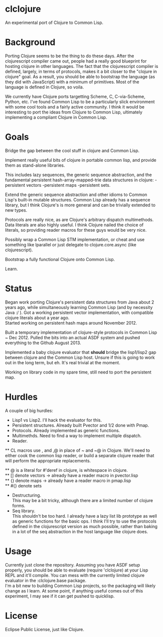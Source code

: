 clclojure
=========

An experimental port of Clojure to Common Lisp.

Background
==========
Porting Clojure seems to be the thing to do these days.  After the clojurescript
compiler came out, people had a really good blueprint for hosting clojure in other
languages.  The fact that the clojurescript compiler is defined, largely, in terms 
of protocols, makes it a bit closer to the "clojure in clojure" goal.  As a result, 
you should be able to bootstrap the language (as they did with JavaScript) with 
a minimum of primitives.  Most of the language is defined in Clojure, so voila. 

We currently have Clojure ports targetting Scheme, C, C-via-Scheme, Python, etc.
I've found Common Lisp to be a particularly slick environment with some cool tools 
and a fairly active community.  I think it would be interesting to port the 
ideas from Clojure to Common Lisp, ultimately implementing a compliant Clojure in
Common Lisp.  

Goals
=====
Bridge the gap between the cool stuff in clojure and Common Lisp.

Implement really useful bits of clojure in portable common lisp, and provide them as 
stand-alone libraries.

This includes lazy sequences, the generic sequence abstraction, 
and the fundamental persistent hash-array-mapped-trie data structures in clojure:
-persistent vectors 
-persistent maps
-persistent sets.

Extend the generic sequence abstraction and other idioms to Common Lisp's built-in mutable
structures.  Common Lisp already has a sequence library, but I think Clojure's is more general and can be trivially extended to new types.  

Protocols are really nice, as are Clojure's arbitrary dispatch multimethods. 
Data literals are also highly useful.  I think Clojure nailed the choice of literals,
so providing reader macros for these guys would be very nice.

Possibly wrap a Common Lisp STM implementation, or cheat and use something like lparallel 
or just delegate to clojure.core.async (like clojurescript).

Bootstrap a fully functional Clojure onto Common Lisp.

Learn.

Status
======
Began work porting Clojure's persistent data structures from Java about 2 years ago, while 
simultaneously learning Common Lisp (and by necessity Java :/ ).
Got a working persistent vector implementation, with compatible clojure literals about a year ago.  
Started working on persistent hash maps around November 2012.

Built a temporary implementation of clojure-style protocols in Common Lisp ~ Dec 2012.
Pulled the bits into an actual ASDF system and pushed everything to the Github August 2013.

Implemented a baby clojure evaluator that __should__ bridge the lisp1/lisp2 gap between clojure and the Common Lisp host.  Unsure if this is going to work out in the long term, but eh.
It's real trivial at the moment.  

Working on library code in my spare time, still need to port the persistent map.

Hurdles
======
A couple of big hurdles:
 
*  Lisp1 vs Lisp2.  I'll hack the evaluator for this.
*  Persistent structures.  Already built Pvector and 1/2 done with Pmap.
*  Protocols.  Already implemented as generic functions. 
*  Multimethds.  Need to find a way to implement multiple dispatch.
*  Reader.  

** CL macros use , and ,@ in place of ~ and ~@ in Clojure.
   We'll need to either cook the common lisp reader, or  build a separate clojure
   reader that will perform the appropriate replacements. 
 
** @ is a literal for #'deref in clojure, is whitespace in clojure.  
** [] denote vectors -> already have a reader macro in pvector.lisp  
** {} denote maps    -> already have a reader macro in pmap.lisp  
** \#{} denote sets

*  Destructuring.  
This may be a bit tricky, although there are a limited number of clojure forms.  
*  Seq library.  
This shouldn't be too hard.  I already have a lazy list lib prototype as well as
generic functions for the basic ops.  I think I'll try to use the protocols
defined in the clojurescript version as much possible, rather than baking in a
lot of the seq abstraction in the host language like clojure does.                

Usage
=====
Currently just clone the repository.  Assuming you have ASDF setup properly, 
you should be able to evaluate (require 'clclojure) at your Lisp REPL and it'll 
compile.  You can mess with the currently limited clojure evaluator in the 
:clclojure.base package.  
I'm a bit new to building Common Lisp projects, so the packaging will likely 
change as I learn.  At some point, if anything useful comes out of this
experiment, I may see if it can get pushed to quicklisp.

License
=======
Eclipse Public License, just like Clojure.